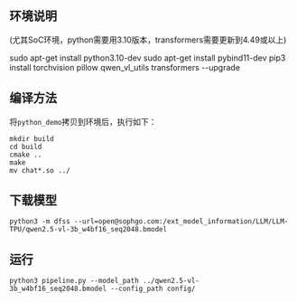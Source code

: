 ## 环境说明

(尤其SoC环境，python需要用3.10版本，transformers需要更新到4.49或以上)

sudo apt-get install python3.10-dev
sudo apt-get install pybind11-dev
pip3 install torchvision pillow qwen_vl_utils transformers --upgrade


## 编译方法

将`python_demo`拷贝到环境后，执行如下：
``` shell
mkdir build
cd build
cmake ..
make
mv chat*.so ../
```

## 下载模型
```shell
python3 -m dfss --url=open@sophgo.com:/ext_model_information/LLM/LLM-TPU/qwen2.5-vl-3b_w4bf16_seq2048.bmodel
```

## 运行
``` shell
python3 pipeline.py --model_path ../qwen2.5-vl-3b_w4bf16_seq2048.bmodel --config_path config/
```